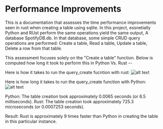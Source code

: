 # Performance Improvements

This is a documentation that assesses the time performance improvements seen in rust when creating a table using sqlite. In this project, essnetially Python and RUst perform the same operations yield the same output, A database SpotifyDB.db. In that database, some simple CRUD query operations are performed: Create a table, Read a table, Update a table, Delete a row from that table. 

This assessment focuses solely on the "Create a table" function. Below is computed how long it took to perform this in Python Vs. Rust -- 

Here is how it takes to run the query_create fucntion with rust:
![alt text](image-3.png)

Here is how long it takes to run the query_create function with Python:
![alt text](image-2.png)


Python: The table creation took approximately 0.0065 seconds (or 6.5 milliseconds).
Rust: The table creation took approximately 725.3 microseconds (or 0.0007253 seconds).

Result: 
Rust is approximately 9 times faster than Python in creating the table in this particular instance.
